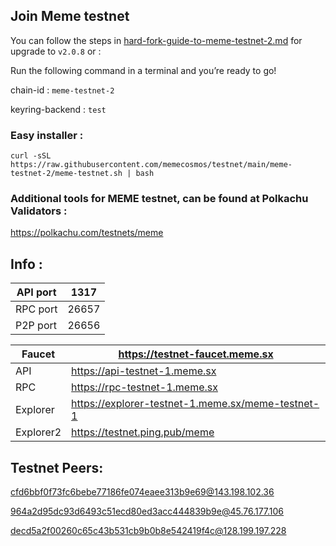 ## Join Meme testnet 

You can follow the steps in [hard-fork-guide-to-meme-testnet-2.md](https://github.com/memecosmos/testnet/blob/main/meme-testnet-2/hard-fork-guide-to-meme-testnet-2.md) for upgrade to `v2.0.8`
or :

Run the following command in a terminal and you’re ready to go!

chain-id : `meme-testnet-2`

keyring-backend : `test`

### Easy installer :
```
curl -sSL https://raw.githubusercontent.com/memecosmos/testnet/main/meme-testnet-2/meme-testnet.sh | bash
```

### Additional tools for MEME testnet, can be found at Polkachu Validators :

https://polkachu.com/testnets/meme


## Info :

| API port | 1317 |
| --- | --- |
| RPC port | 26657 |
| P2P port | 26656 |


| Faucet | https://testnet-faucet.meme.sx |
| --- | --- |
| API | https://api-testnet-1.meme.sx |
| RPC | https://rpc-testnet-1.meme.sx |
| Explorer | https://explorer-testnet-1.meme.sx/meme-testnet-1 |
| Explorer2 | https://testnet.ping.pub/meme |


## Testnet Peers:

cfd6bbf0f73fc6bebe77186fe074eaee313b9e69@143.198.102.36

964a2d95dc93d6493c51ecd80ed3acc444839b9e@45.76.177.106

decd5a2f00260c65c43b531cb9b0b8e542419f4c@128.199.197.228


